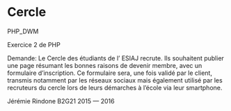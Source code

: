# Cercle
PHP_DWM

Exercice 2 de PHP

Demande: 
Le Cercle des étudiants de l’ ESIAJ recrute. Ils souhaitent publier une page résumant les bonnes raisons de devenir membre, avec un formulaire d’inscription. 
Ce formulaire sera, une fois validé par le client, transmis notamment par les réseaux sociaux mais également utilisé par les recruteurs du cercle lors de leurs démarches à l’école via leur smartphone.


Jérémie Rindone B2G21 2015 — 2016
